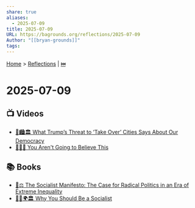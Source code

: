 ```yaml
---
share: true
aliases:
  - 2025-07-09
title: 2025-07-09
URL: https://bagrounds.org/reflections/2025-07-09
Author: "[[bryan-grounds]]"
tags: 
---
```

[Home](../index.md) > [Reflections](./index.md) | [⏮️](./2025-07-08.md)  
# 2025-07-09  
## 📺 Videos  
- [👑🏙️🏛️ What Trump’s Threat to ‘Take Over’ Cities Says About Our Democracy](../videos/what-trumps-threat-to-take-over-cities-says-about-our-democracy.md)  
- [🤯😲😳 You Aren't Going to Believe This](../videos/you-arent-going-to-believe-this.md)  
  
## 📚 Books  
- [🚩⚖️ The Socialist Manifesto: The Case for Radical Politics in an Era of Extreme Inequality](../books/the-socialist-manifesto-the-case-for-radical-politics-in-an-era-of-extreme-inequality.md)  
- [🫵🤝🌍🏛️ Why You Should Be a Socialist](../books/why-you-should-be-a-socialist.md)